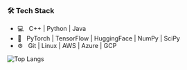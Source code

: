 <h3>🛠 Tech Stack</h3>

- 💻 &nbsp; C++ | Python | Java 
- 🤖 &nbsp; PyTorch | TensorFlow | HuggingFace | NumPy | SciPy 
- ⚙️ &nbsp; Git | Linux | AWS | Azure | GCP

![Top Langs](https://github-readme-stats.vercel.app/api/top-langs/?username=tlemenestrel&layout=compact&langs_count=5&hide=jupyter%20notebook) 
